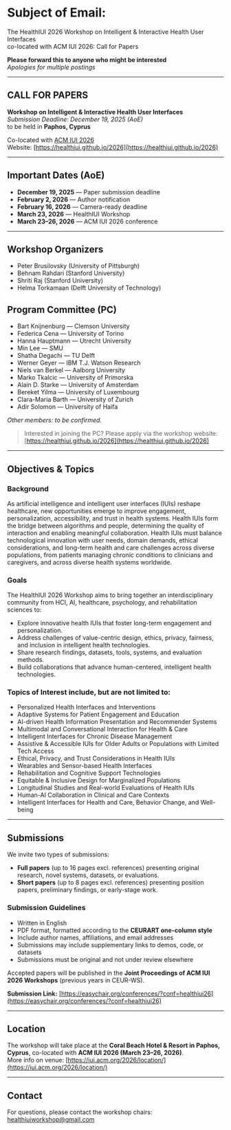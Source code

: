 # Subject of Email:  
The HealthIUI 2026 Workshop on Intelligent & Interactive Health User Interfaces  
co-located with ACM IUI 2026: Call for Papers  

**Please forward this to anyone who might be interested**  
*Apologies for multiple postings*  

---

## CALL FOR PAPERS  
**Workshop on Intelligent & Interactive Health User Interfaces**  
*Submission Deadline: December 19, 2025 (AoE)*  
to be held in **Paphos, Cyprus**  

Co-located with [ACM IUI 2026](https://iui.acm.org/2026)  
Website: [https://healthiui.github.io/2026](https://healthiui.github.io/2026)  

---

## Important Dates (AoE)  
- **December 19, 2025** — Paper submission deadline  
- **February 2, 2026** — Author notification  
- **February 16, 2026** — Camera-ready deadline  
- **March 23, 2026** — HealthIUI Workshop  
- **March 23–26, 2026** — ACM IUI 2026 conference  

---

## Workshop Organizers  
- Peter Brusilovsky (University of Pittsburgh)  
- Behnam Rahdari (Stanford University)  
- Shriti Raj (Stanford University)  
- Helma Torkamaan (Delft University of Technology)  

## Program Committee (PC)

- Bart Knijnenburg — Clemson University  
- Federica Cena — University of Torino  
- Hanna Hauptmann — Utrecht University  
- Min Lee — SMU  
- Shatha Degachi — TU Delft  
- Werner Geyer — IBM T.J. Watson Research  
- Niels van Berkel — Aalborg University  
- Marko Tkalcic — University of Primorska  
- Alain D. Starke — University of Amsterdam  
- Bereket Yilma — University of Luxembourg
- Clara-Maria Barth — University of Zurich
- Adir Solomon — University of Haifa

*Other members: to be confirmed.*

> Interested in joining the PC? Please apply via the workshop website: [https://healthiui.github.io/2026](https://healthiui.github.io/2026)
---

## Objectives & Topics  

### Background  
 As artificial intelligence and intelligent user interfaces (IUIs) reshape healthcare, new opportunities emerge to improve engagement, personalization, accessibility, and trust in health systems.  Health IUIs form the bridge between algorithms and people, determining the quality of interaction and enabling meaningful collaboration. Health IUIs must balance technological innovation with user needs, domain demands, ethical considerations, and long-term health and care challenges across diverse populations, from patients managing chronic conditions to clinicians and caregivers, and across diverse health systems worldwide.

### Goals  
The HealthIUI 2026 Workshop aims to bring together an interdisciplinary community from HCI, AI, healthcare, psychology, and rehabilitation sciences to:  
- Explore innovative health IUIs that foster long-term engagement and personalization.  
- Address challenges of value-centric design, ethics, privacy, fairness, and inclusion in intelligent health technologies.
- Share research findings, datasets, tools, systems, and evaluation methods.  
- Build collaborations that advance human-centered, intelligent health technologies.  

### Topics of Interest include, but are not limited to:  
- Personalized Health Interfaces and Interventions  
- Adaptive Systems for Patient Engagement and Education  
- AI-driven Health Information Presentation and Recommender Systems  
- Multimodal and Conversational Interaction for Health & Care  
- Intelligent Interfaces for Chronic Disease Management  
- Assistive & Accessible IUIs for Older Adults or Populations with Limited Tech Access  
- Ethical, Privacy, and Trust Considerations in Health IUIs  
- Wearables and Sensor-based Health Interfaces  
- Rehabilitation and Cognitive Support Technologies  
- Equitable & Inclusive Design for Marginalized Populations  
- Longitudinal Studies and Real-world Evaluations of Health IUIs  
- Human-AI Collaboration in Clinical and Care Contexts  
- Intelligent Interfaces for Health and Care, Behavior Change, and Well-being


---

## Submissions  

We invite two types of submissions:  
- **Full papers** (up to 16 pages excl. references) presenting original research, novel systems, datasets, or evaluations.  
- **Short papers** (up to 8 pages excl. references) presenting position papers, preliminary findings, or early-stage work.  

### Submission Guidelines  
- Written in English  
- PDF format, formatted according to the **CEURART one-column style**  
- Include author names, affiliations, and email addresses  
- Submissions may include supplementary links to demos, code, or datasets  
- Submissions must be original and not under review elsewhere  

Accepted papers will be published in the **Joint Proceedings of ACM IUI 2026 Workshops** (previous years in CEUR-WS).  

 **Submission Link:** [https://easychair.org/conferences/?conf=healthiui26](https://easychair.org/conferences/?conf=healthiui26)  

---

## Location  
The workshop will take place at the **Coral Beach Hotel & Resort in Paphos, Cyprus**, co-located with **ACM IUI 2026 (March 23–26, 2026)**.  
More info on venue: [https://iui.acm.org/2026/location/](https://iui.acm.org/2026/location/)  

---

## Contact  
For questions, please contact the workshop chairs:  
 healthiuiworkshop@gmail.com  

